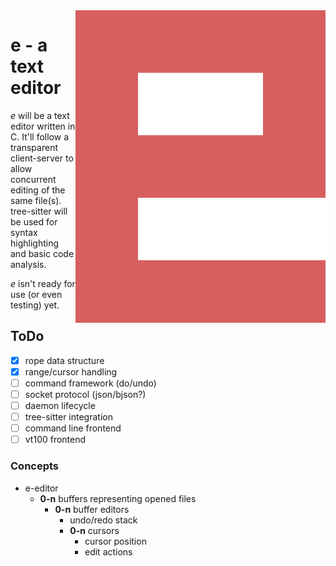 <img align=right src="./logo.svg">

e - a text editor
=================

*e* will be a text editor written in C. It'll follow a transparent client-server
to allow concurrent editing of the same file(s). tree-sitter will be used for 
syntax highlighting and basic code analysis.

*e* isn't ready for use (or even testing) yet.

## ToDo

- [x] rope data structure
- [x] range/cursor handling
- [ ] command framework (do/undo)
- [ ] socket protocol (json/bjson?)
- [ ] daemon lifecycle
- [ ] tree-sitter integration
- [ ] command line frontend
- [ ] vt100 frontend

### Concepts

- e-editor
  - **0-n** buffers representing opened files
    - **0-n** buffer editors
      - undo/redo stack
      - **0-n** cursors
        - cursor position
        - edit actions

